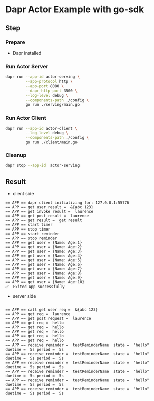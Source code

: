 # Dapr Actor Example with go-sdk

## Step

### Prepare

- Dapr installed

### Run Actor Server

<!-- STEP
name: Run Actor server
output_match_mode: substring
expected_stdout_lines:
  - '== APP == call get user req =  &{abc 123}'
  - '== APP == get req =  laurence'
  - '== APP == get post request =  laurence'
  - '== APP == get req =  hello'
  - '== APP == get req =  hello'
  - '== APP == get req =  hello'
  - '== APP == get req =  hello'
  - '== APP == get req =  hello'
  - '== APP == receive reminder =  testReminderName  state =  "hello" duetime =  5s period =  5s'
  - '== APP == receive reminder =  testReminderName  state =  "hello" duetime =  5s period =  5s'
  - '== APP == receive reminder =  testReminderName  state =  "hello" duetime =  5s period =  5s'
  - '== APP == receive reminder =  testReminderName  state =  "hello" duetime =  5s period =  5s'
  - '== APP == receive reminder =  testReminderName  state =  "hello" duetime =  5s period =  5s'
  - '== APP == receive reminder =  testReminderName  state =  "hello" duetime =  5s period =  5s'
background: true
sleep: 60
-->

```bash
dapr run --app-id actor-serving \
         --app-protocol http \
         --app-port 8080 \
         --dapr-http-port 3500 \
         --log-level debug \
         --components-path ./config \
         go run ./serving/main.go
```

<!-- END_STEP -->

### Run Actor Client

<!-- STEP
name: Run Actor Client
output_match_mode: substring
expected_stdout_lines:
  - '== APP == get user result =  &{abc 123}'
  - '== APP == get invoke result =  laurence'
  - '== APP == get post result =  laurence'
  - '== APP == get result =  get result'
  - '== APP == start timer'
  - '== APP == stop timer'
  - '== APP == start reminder'
  - '== APP == stop reminder'
  - '== APP == get user = {Name: Age:1}'
  - '== APP == get user = {Name: Age:2}'
  - '== APP == get user = {Name: Age:3}'
  - '== APP == get user = {Name: Age:4}'
  - '== APP == get user = {Name: Age:5}'
  - '== APP == get user = {Name: Age:6}'
  - '== APP == get user = {Name: Age:7}'
  - '== APP == get user = {Name: Age:8}'
  - '== APP == get user = {Name: Age:9}'
  - '== APP == get user = {Name: Age:10}'

background: true
sleep: 80
-->

```bash
dapr run --app-id actor-client \
         --log-level debug \
         --components-path ./config \
         go run ./client/main.go
```

<!-- END_STEP -->

### Cleanup

<!-- STEP
expected_stdout_lines: 
  - '✅  app stopped successfully: actor-serving'
expected_stderr_lines:
name: Shutdown dapr
-->

```bash
dapr stop --app-id  actor-serving
```

<!-- END_STEP -->

## Result
- client side
```
== APP == dapr client initializing for: 127.0.0.1:55776
== APP == get user result =  &{abc 123}
== APP == get invoke result =  laurence
== APP == get post result =  laurence
== APP == get result =  get result
== APP == start timer
== APP == stop timer
== APP == start reminder
== APP == stop reminder
== APP == get user = {Name: Age:1}
== APP == get user = {Name: Age:2}
== APP == get user = {Name: Age:3}
== APP == get user = {Name: Age:4}
== APP == get user = {Name: Age:5}
== APP == get user = {Name: Age:6}
== APP == get user = {Name: Age:7}
== APP == get user = {Name: Age:8}
== APP == get user = {Name: Age:9}
== APP == get user = {Name: Age:10}
✅  Exited App successfully

```
- server side
```

== APP == call get user req =  &{abc 123}
== APP == get req =  laurence
== APP == get post request =  laurence
== APP == get req =  hello
== APP == get req =  hello
== APP == get req =  hello
== APP == get req =  hello
== APP == get req =  hello
== APP == receive reminder =  testReminderName  state =  "hello" duetime =  5s period =  5s
== APP == receive reminder =  testReminderName  state =  "hello" duetime =  5s period =  5s
== APP == receive reminder =  testReminderName  state =  "hello" duetime =  5s period =  5s
== APP == receive reminder =  testReminderName  state =  "hello" duetime =  5s period =  5s
== APP == receive reminder =  testReminderName  state =  "hello" duetime =  5s period =  5s
== APP == receive reminder =  testReminderName  state =  "hello" duetime =  5s period =  5s
```